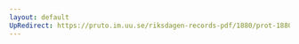 ```yaml
---
layout: default
UpRedirect: https://pruto.im.uu.se/riksdagen-records-pdf/1880/prot-1880--ak--052/prot-1880--ak--052_008.pdf
---
```

